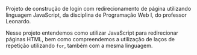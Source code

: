 Projeto de construção de login com redirecionamento de página utilizando linguagem JavaScript, da disciplina de Programação Web I, do professor Leonardo.




Nesse projeto entendemos como utilizar JavaScript para redirecionar páginas HTML, bem como compreendemos a utilização de laços de repetição utilizando `for`, também com a mesma linguagem.
